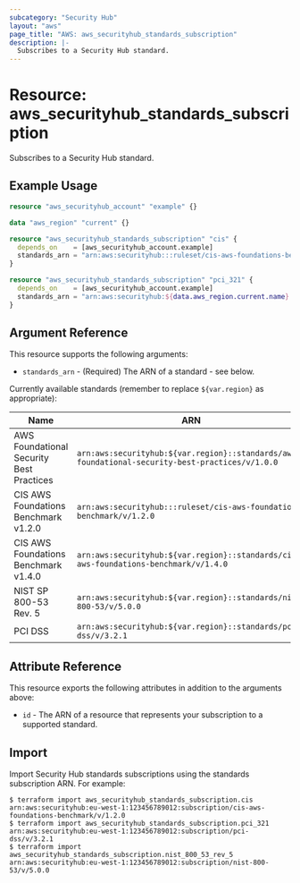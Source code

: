```yaml
---
subcategory: "Security Hub"
layout: "aws"
page_title: "AWS: aws_securityhub_standards_subscription"
description: |-
  Subscribes to a Security Hub standard.
---
```


# Resource: aws_securityhub_standards_subscription

Subscribes to a Security Hub standard.

## Example Usage

```terraform
resource "aws_securityhub_account" "example" {}

data "aws_region" "current" {}

resource "aws_securityhub_standards_subscription" "cis" {
  depends_on    = [aws_securityhub_account.example]
  standards_arn = "arn:aws:securityhub:::ruleset/cis-aws-foundations-benchmark/v/1.2.0"
}

resource "aws_securityhub_standards_subscription" "pci_321" {
  depends_on    = [aws_securityhub_account.example]
  standards_arn = "arn:aws:securityhub:${data.aws_region.current.name}::standards/pci-dss/v/3.2.1"
}
```

## Argument Reference

This resource supports the following arguments:

* `standards_arn` - (Required) The ARN of a standard - see below.

Currently available standards (remember to replace `${var.region}` as appropriate):

| Name                                     | ARN                                                                                             |
|------------------------------------------|-------------------------------------------------------------------------------------------------|
| AWS Foundational Security Best Practices | `arn:aws:securityhub:${var.region}::standards/aws-foundational-security-best-practices/v/1.0.0` |
| CIS AWS Foundations Benchmark v1.2.0     | `arn:aws:securityhub:::ruleset/cis-aws-foundations-benchmark/v/1.2.0`                           |
| CIS AWS Foundations Benchmark v1.4.0     | `arn:aws:securityhub:${var.region}::standards/cis-aws-foundations-benchmark/v/1.4.0`            |
| NIST SP 800-53 Rev. 5                    | `arn:aws:securityhub:${var.region}::standards/nist-800-53/v/5.0.0`                              |
| PCI DSS                                  | `arn:aws:securityhub:${var.region}::standards/pci-dss/v/3.2.1`                                  |

## Attribute Reference

This resource exports the following attributes in addition to the arguments above:

* `id` - The ARN of a resource that represents your subscription to a supported standard.

## Import

Import Security Hub standards subscriptions using the standards subscription ARN. For example:

```
$ terraform import aws_securityhub_standards_subscription.cis arn:aws:securityhub:eu-west-1:123456789012:subscription/cis-aws-foundations-benchmark/v/1.2.0
$ terraform import aws_securityhub_standards_subscription.pci_321 arn:aws:securityhub:eu-west-1:123456789012:subscription/pci-dss/v/3.2.1
$ terraform import aws_securityhub_standards_subscription.nist_800_53_rev_5 arn:aws:securityhub:eu-west-1:123456789012:subscription/nist-800-53/v/5.0.0
```
